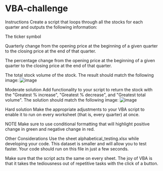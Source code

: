 # VBA-challenge

Instructions
Create a script that loops through all the stocks for each quarter and outputs the following information:

The ticker symbol

Quarterly change from the opening price at the beginning of a given quarter to the closing price at the end of that quarter.

The percentage change from the opening price at the beginning of a given quarter to the closing price at the end of that quarter.

The total stock volume of the stock. The result should match the following image:
![image](https://github.com/user-attachments/assets/b9f5367d-6e72-4b77-b23b-2c01e1c4e299)

Moderate solution
Add functionality to your script to return the stock with the "Greatest % increase", "Greatest % decrease", and "Greatest total volume". The solution should match the following image:
![image](https://github.com/user-attachments/assets/a95e33d4-397b-40fb-84b7-35f206f1d9ef)


Hard solution
Make the appropriate adjustments to your VBA script to enable it to run on every worksheet (that is, every quarter) at once.

NOTE
Make sure to use conditional formatting that will highlight positive change in green and negative change in red.

Other Considerations
Use the sheet alphabetical_testing.xlsx while developing your code. This dataset is smaller and will allow you to test faster. Your code should run on this file in just a few seconds.

Make sure that the script acts the same on every sheet. The joy of VBA is that it takes the tediousness out of repetitive tasks with the click of a button.
